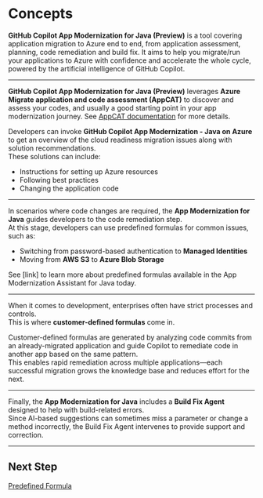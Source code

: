 # Concepts

**GitHub Copilot App Modernization for Java (Preview)** is a tool covering application migration to Azure end to end, from application assessment, planning, code remediation and build fix. It aims to help you migrate/run your applications to Azure with confidence and accelerate the whole cycle, powered by the artificial intelligence of GitHub Copilot.

---

**GitHub Copilot App Modernization for Java (Preview)** leverages **Azure Migrate application and code assessment (AppCAT)** to discover and assess your codes, and usually a good starting point in your app modernization journey. See [AppCAT documentation](https://learn.microsoft.com/en-us/azure/migrate/appcat/java) for more details.

Developers can invoke **GitHub Copilot App Modernization - Java on Azure** to get an overview of the cloud readiness migration issues along with solution recommendations.  
These solutions can include:
- Instructions for setting up Azure resources  
- Following best practices  
- Changing the application code

---

In scenarios where code changes are required, the **App Modernization for Java** guides developers to the code remediation step.  
At this stage, developers can use predefined formulas for common issues, such as:

- Switching from password-based authentication to **Managed Identities**
- Moving from **AWS S3** to **Azure Blob Storage**

See [link] to learn more about predefined formulas available in the App Modernization Assistant for Java today.

---

When it comes to development, enterprises often have strict processes and controls.  
This is where **customer-defined formulas** come in.  

Customer-defined formulas are generated by analyzing code commits from an already-migrated application and guide Copilot to remediate code in another app based on the same pattern.  
This enables rapid remediation across multiple applications—each successful migration grows the knowledge base and reduces effort for the next.

---

Finally, the **App Modernization for Java** includes a **Build Fix Agent** designed to help with build-related errors.  
Since AI-based suggestions can sometimes miss a parameter or change a method incorrectly, the Build Fix Agent intervenes to provide support and correction.

---

## Next Step

[Predefined Formula](#predefined-formula)
